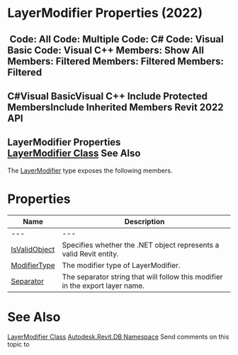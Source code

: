 # LayerModifier Properties (2022)

﻿
 Code: All Code: Multiple Code: C# Code: Visual Basic Code: Visual C++  Members: Show All Members: Filtered Members: Filtered Members: Filtered   
---  
C#Visual BasicVisual C++
Include Protected MembersInclude Inherited Members
Revit 2022 API  
---  
LayerModifier Properties  
[LayerModifier Class](ae7bade6-00b8-698f-d2a4-541905b668e9.md "LayerModifier Class") See Also  
---  
The [LayerModifier](ae7bade6-00b8-698f-d2a4-541905b668e9.md "LayerModifier Class") type exposes the following members.
# Properties
| Name | Description |
| --- | --- |
| --- | --- | --- |
| [IsValidObject](12a58b45-2e8c-1d5a-701f-bbfc94006d19.md "IsValidObject Property") | Specifies whether the .NET object represents a valid Revit entity. |
| [ModifierType](2b8b1b31-32e5-29e4-034e-ebd443977230.md "ModifierType Property") | The modifier type of LayerModifier. |
| [Separator](007e4867-d885-3c7b-1a4c-3552bb9bc2b4.md "Separator Property") | The separator string that will follow this modifier in the export layer name. |

# See Also
[LayerModifier Class](ae7bade6-00b8-698f-d2a4-541905b668e9.md "LayerModifier Class")
[Autodesk.Revit.DB Namespace](87546ba7-461b-c646-cbb1-2cb8f5bff8b2.md "Autodesk.Revit.DB Namespace")
Send comments on this topic to 